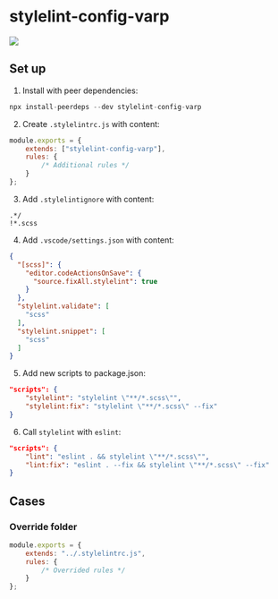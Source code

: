 # stylelint-config-varp

<a href="https://www.npmjs.com/package/stylelint-config-varp">
    <img src="https://nodei.co/npm/stylelint-config-varp.png?mini=true">
</a>

## Set up

1. Install with peer dependencies:

```js
npx install-peerdeps --dev stylelint-config-varp
```

2. Create `.stylelintrc.js` with content:

```js
module.exports = {
    extends: ["stylelint-config-varp"],
    rules: {
        /* Additional rules */
    }
};
```

3. Add `.stylelintignore` with content:

```
.*/
!*.scss
```

4. Add `.vscode/settings.json` with content:
```json
{
  "[scss]": {
    "editor.codeActionsOnSave": {
      "source.fixAll.stylelint": true
    }
  },
  "stylelint.validate": [
    "scss"
  ],
  "stylelint.snippet": [
    "scss"
  ]
}
```

5. Add new scripts to package.json:

```json
"scripts": {
    "stylelint": "stylelint \"**/*.scss\"",
    "stylelint:fix": "stylelint \"**/*.scss\" --fix"
}
```

6. Call `stylelint` with `eslint`:

```json
"scripts": {
    "lint": "eslint . && stylelint \"**/*.scss\"",
    "lint:fix": "eslint . --fix && stylelint \"**/*.scss\" --fix"
}
```

## Cases

### Override folder

```js
module.exports = {
    extends: "../.stylelintrc.js",
    rules: {
        /* Overrided rules */
    }
};
```
